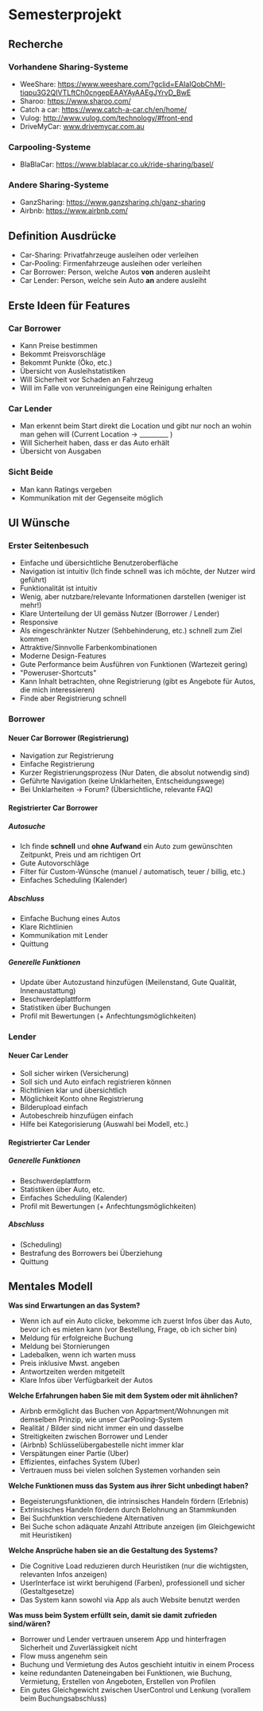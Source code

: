# Semesterprojekt

## Recherche

### Vorhandene Sharing-Systeme

* WeeShare: https://www.weeshare.com/?gclid=EAIaIQobChMI-tiqpu3G2QIVTLftCh0cngepEAAYAyAAEgJYrvD_BwE
* Sharoo: https://www.sharoo.com/
* Catch a car: https://www.catch-a-car.ch/en/home/
* Vulog: http://www.vulog.com/technology/#front-end
* DriveMyCar: www.drivemycar.com.au

### Carpooling-Systeme

* BlaBlaCar: https://www.blablacar.co.uk/ride-sharing/basel/

### Andere Sharing-Systeme

* GanzSharing: https://www.ganzsharing.ch/ganz-sharing
* Airbnb: https://www.airbnb.com/

## Definition Ausdrücke

* Car-Sharing: Privatfahrzeuge ausleihen oder verleihen
* Car-Pooling: Firmenfahrzeuge ausleihen oder verleihen
* Car Borrower: Person, welche Autos **von** anderen ausleiht
* Car Lender: Person, welche sein Auto **an** andere ausleiht

## Erste Ideen für Features

### Car Borrower
* Kann Preise bestimmen
* Bekommt Preisvorschläge
* Bekommt Punkte (Öko, etc.)
* Übersicht von Ausleihstatistiken
* Will Sicherheit vor Schaden an Fahrzeug
* Will im Falle von verunreinigungen eine Reinigung erhalten

### Car Lender
* Man erkennt beim Start direkt die Location und gibt nur noch an wohin man gehen will (Current Location $\to$ _________ )
* Will Sicherheit haben, dass er das Auto erhält
* Übersicht von Ausgaben

### Sicht Beide
* Man kann Ratings vergeben
* Kommunikation mit der Gegenseite möglich

## UI Wünsche

### Erster Seitenbesuch

* Einfache und übersichtliche Benutzeroberfläche
* Navigation ist intuitiv (Ich finde schnell was ich möchte, der Nutzer wird geführt)
* Funktionalität ist intuitiv
* Wenig, aber nutzbare/relevante Informationen darstellen (weniger ist mehr!)
* Klare Unterteilung der UI gemäss Nutzer (Borrower / Lender)
* Responsive
* Als eingeschränkter Nutzer (Sehbehinderung, etc.) schnell zum Ziel kommen
* Attraktive/Sinnvolle Farbenkombinationen
* Moderne Design-Features
* Gute Performance beim Ausführen von Funktionen (Wartezeit gering)
* "Poweruser-Shortcuts"
* Kann Inhalt betrachten, ohne Registrierung (gibt es Angebote für Autos, die mich interessieren)
* Finde aber Registrierung schnell

### Borrower

#### Neuer Car Borrower (Registrierung)

* Navigation zur Registrierung
* Einfache Registrierung
* Kurzer Registrierungsprozess (Nur Daten, die absolut notwendig sind)
* Geführte Navigation (keine Unklarheiten, Entscheidungswege)
* Bei Unklarheiten $\to$ Forum? (Übersichtliche, relevante FAQ)

#### Registrierter Car Borrower

##### Autosuche

* Ich finde **schnell** und **ohne Aufwand** ein Auto zum gewünschten Zeitpunkt, Preis und am richtigen Ort
* Gute Autovorschläge
* Filter für Custom-Wünsche (manuel / automatisch, teuer / billig, etc.)
* Einfaches Scheduling (Kalender)

##### Abschluss

* Einfache Buchung eines Autos
* Klare Richtlinien
* Kommunikation mit Lender
* Quittung

##### Generelle Funktionen

* Update über Autozustand hinzufügen (Meilenstand, Gute Qualität, Innenaustattung)
* Beschwerdeplattform
* Statistiken über Buchungen
* Profil mit Bewertungen (+ Anfechtungsmöglichkeiten)

### Lender

#### Neuer Car Lender

* Soll sicher wirken (Versicherung)
* Soll sich und Auto einfach registrieren können
* Richtlinien klar und übersichtlich
* Möglichkeit Konto ohne Registrierung
* Bilderupload einfach
* Autobeschreib hinzufügen einfach
* Hilfe bei Kategorisierung (Auswahl bei Modell, etc.)

#### Registrierter Car Lender

##### Generelle Funktionen
* Beschwerdeplattform
* Statistiken über Auto, etc.
* Einfaches Scheduling (Kalender)
* Profil mit Bewertungen (+ Anfechtungsmöglichkeiten)

##### Abschluss

* (Scheduling)
* Bestrafung des Borrowers bei Überziehung
* Quittung

## Mentales Modell

**Was sind Erwartungen an das System?**

* Wenn ich auf ein Auto clicke, bekomme ich zuerst Infos über das Auto, bevor ich es mieten kann (vor Bestellung, Frage, ob ich sicher bin)
* Meldung für erfolgreiche Buchung
* Meldung bei Stornierungen
* Ladebalken, wenn ich warten muss
* Preis inklusive Mwst. angeben
* Antwortzeiten werden mitgeteilt
* Klare Infos über Verfügbarkeit der Autos

**Welche Erfahrungen haben Sie mit dem System oder mit ähnlichen?**

* Airbnb ermöglicht das Buchen von Appartment/Wohnungen mit demselben Prinzip, wie unser CarPooling-System
* Realität / Bilder sind nicht immer ein und dasselbe
* Streitigkeiten zwischen Borrower und Lender
* (Airbnb) Schlüsselübergabestelle nicht immer klar
* Verspätungen einer Partie (Uber)
* Effizientes, einfaches System (Uber)
* Vertrauen muss bei vielen solchen Systemen vorhanden sein

**Welche Funktionen muss das System aus ihrer Sicht unbedingt haben?**

* Begeisterungsfunktionen, die intrinsisches Handeln fördern (Erlebnis)
* Extrinsisches Handeln fördern durch Belohnung an Stammkunden
* Bei Suchfunktion verschiedene Alternativen
* Bei Suche schon adäquate Anzahl Attribute anzeigen (im Gleichgewicht mit Heuristiken)

**Welche Ansprüche haben sie an die Gestaltung des Systems?**

* Die Cognitive Load reduzieren durch Heuristiken (nur die wichtigsten, relevanten Infos anzeigen)
* UserInterface ist wirkt beruhigend (Farben), professionell und sicher (Gestaltgesetze)
* Das System kann sowohl via App als auch Website benutzt werden

**Was muss beim System erfüllt sein, damit sie damit zufrieden sind/wären?**

* Borrower und Lender vertrauen unserem App und hinterfragen Sicherheit und Zuverlässigkeit nicht
* Flow muss angenehm sein
* Buchung und Vermietung des Autos geschieht intuitiv in einem Process
* keine redundanten Dateneingaben bei Funktionen, wie Buchung, Vermietung, Erstellen von Angeboten, Erstellen von Profilen
* Ein gutes Gleichgewicht zwischen UserControl und Lenkung (vorallem beim Buchungsabschluss)